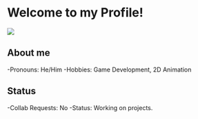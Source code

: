 # Welcome to my Profile!

![](https://komarev.com/ghpvc/?username=lgm-productions&color=yellow&style=plastic)

## About me

-Pronouns: He/Him
-Hobbies: Game Development, 2D Animation

## Status

-Collab Requests: No
-Status: Working on projects.
